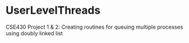 UserLevelThreads
================

CSE430 Project 1 &amp; 2: Creating routines for queuing multiple processes using doubly linked list

